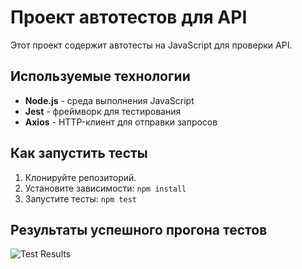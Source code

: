 # Проект автотестов для API

Этот проект содержит автотесты на JavaScript для проверки API.

## Используемые технологии
- **Node.js** - среда выполнения JavaScript
- **Jest** - фреймворк для тестирования
- **Axios** - HTTP-клиент для отправки запросов

## Как запустить тесты
1. Клонируйте репозиторий.
2. Установите зависимости: `npm install`
3. Запустите тесты: `npm test`

## Результаты успешного прогона тестов

![Test Results](URL_ВАШЕГО_СКРИНШОТА)